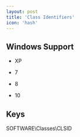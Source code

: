 ```yaml
---
layout: post
title: 'Class Identifiers'
icon: 'hash'
---
```


## Windows Support

- XP

- 7

- 8

- 10



## Keys

SOFTWARE\Classes\CLSID

